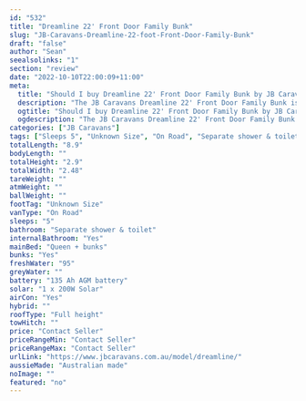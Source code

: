 ```yaml
---
id: "532"
title: "Dreamline 22' Front Door Family Bunk"
slug: "JB-Caravans-Dreamline-22-foot-Front-Door-Family-Bunk"
draft: "false"
author: "Sean"
seealsolinks: "1"
section: "review"
date: "2022-10-10T22:00:09+11:00"
meta:
  title: "Should I buy Dreamline 22' Front Door Family Bunk by JB Caravans?"
  description: "The JB Caravans Dreamline 22' Front Door Family Bunk is classed as On Road, and sleeps 5 people. It is Australian made and comes in at Unknown Size. It generally has Separate shower & toilet."
  ogtitle: "Should I buy Dreamline 22' Front Door Family Bunk by JB Caravans?"
  ogdescription: "The JB Caravans Dreamline 22' Front Door Family Bunk is classed as On Road, and sleeps 5 people. It is Australian made and comes in at Unknown Size. It generally has Separate shower & toilet."
categories: ["JB Caravans"]
tags: ["Sleeps 5", "Unknown Size", "On Road", "Separate shower & toilet", "Full height", "Price Unknown", "Australian made"]
totalLength: "8.9"
bodyLength: ""
totalHeight: "2.9"
totalWidth: "2.48"
tareWeight: ""
atmWeight: ""
ballWeight: ""
footTag: "Unknown Size"
vanType: "On Road"
sleeps: "5"
bathroom: "Separate shower & toilet"
internalBathroom: "Yes"
mainBed: "Queen + bunks"
bunks: "Yes"
freshWater: "95"
greyWater: ""
battery: "135 Ah AGM battery"
solar: "1 x 200W Solar"
airCon: "Yes"
hybrid: ""
roofType: "Full height"
towHitch: ""
price: "Contact Seller"
priceRangeMin: "Contact Seller"
priceRangeMax: "Contact Seller"
urlLink: "https://www.jbcaravans.com.au/model/dreamline/"
aussieMade: "Australian made"
noImage: ""
featured: "no"
---
```

